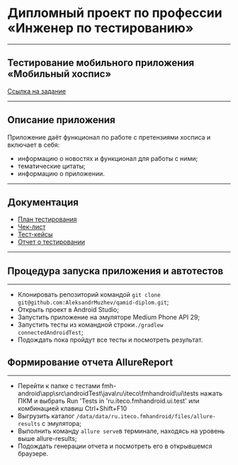 # Дипломный проект по профессии «Инженер по тестированию»

---

## Тестирование мобильного приложения «Мобильный хоспис»

[Ссылка на задание](https://github.com/netology-code/qamid-diplom)

---

## Описание приложения

Приложение даёт функционал по работе с претензиями хосписа и включает в себя:

- информацию о новостях и функционал для работы с ними;
- тематические цитаты;
- информацию о приложении.

---

## Документация

- [План тестирования](https://github.com/AlexeyKost/Diplom/blob/main/Plan.md)
- [Чек-лист](https://github.com/AlexeyKost/Diplom/blob/main/Check.xlsx)
- [Тест-кейсы](https://github.com/AleksandrMuzhev/qamid-diplom/blob/main/documents/Cases.xlsx)
- [Отчет о тестировании](https://github.com/AleksandrMuzhev/qamid-diplom/blob/main/documents/Result.md)

---

## Процедура запуска приложения и автотестов

---

- Клонировать репозиторий командой `git clone git@github.com:AleksandrMuzhev/qamid-diplom.git`;
- Открыть проект в Android Studio;
- Запустить приложение на эмуляторе Medium Phone API 29;
- Запустить тесты из командной строки`./gradlew connectedAndroidTest`;
- Подождать пока пройдут все тесты и посмотреть результат.

## Формирование отчета AllureReport

---

- Перейти к папке с тестами fmh-android\app\src\androidTest\java\ru\iteco\fmhandroid\ui\tests нажать ПКМ и выбрать Run 'Tests in 'ru.iteco.fmhandroid.ui.test' или комбинацией клавиш Ctrl+Shift+F10
- Выгрузить каталог `/data/data/ru.iteco.fmhandroid/files/allure-results` с эмулятора;
- Выполнить команду `allure serve`в терминале, находясь на уровень выше allure-results;
- Подождать генерации отчета и посмотреть его в открывшемся браузере.
